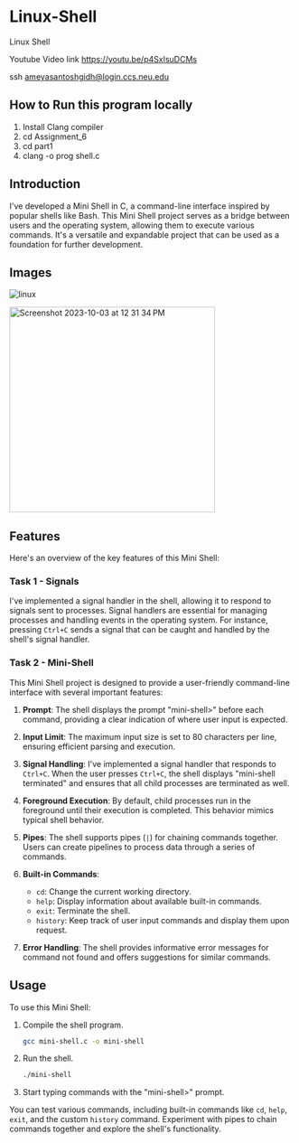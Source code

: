 # Linux-Shell
Linux Shell

Youtube Video link https://youtu.be/p4SxIsuDCMs

ssh ameyasantoshgidh@login.ccs.neu.edu

## How to Run this program locally

1. Install Clang compiler
2. cd Assignment_6
3. cd part1
4. clang -o prog shell.c

## Introduction

I've developed a Mini Shell in C, a command-line interface inspired by popular shells like Bash. This Mini Shell project serves as a bridge between users and the operating system, allowing them to execute various commands. It's a versatile and expandable project that can be used as a foundation for further development.

## Images
![linux](https://github.com/ameyagidh/Linux-Shell/assets/65457905/82e141a3-97e2-4d71-ae15-88ffef75e067)

<img width="364" alt="Screenshot 2023-10-03 at 12 31 34 PM" src="https://github.com/ameyagidh/Linux-Shell/assets/65457905/9a58bdfc-a52f-4dd2-aab9-ea3fb13dd5a9">

## Features

Here's an overview of the key features of this Mini Shell:

### Task 1 - Signals

I've implemented a signal handler in the shell, allowing it to respond to signals sent to processes. Signal handlers are essential for managing processes and handling events in the operating system. For instance, pressing `Ctrl+C` sends a signal that can be caught and handled by the shell's signal handler.

### Task 2 - Mini-Shell

This Mini Shell project is designed to provide a user-friendly command-line interface with several important features:

1. **Prompt**: The shell displays the prompt "mini-shell>" before each command, providing a clear indication of where user input is expected.

2. **Input Limit**: The maximum input size is set to 80 characters per line, ensuring efficient parsing and execution.

3. **Signal Handling**: I've implemented a signal handler that responds to `Ctrl+C`. When the user presses `Ctrl+C`, the shell displays "mini-shell terminated" and ensures that all child processes are terminated as well.

4. **Foreground Execution**: By default, child processes run in the foreground until their execution is completed. This behavior mimics typical shell behavior.

5. **Pipes**: The shell supports pipes (`|`) for chaining commands together. Users can create pipelines to process data through a series of commands.

6. **Built-in Commands**:
   - `cd`: Change the current working directory.
   - `help`: Display information about available built-in commands.
   - `exit`: Terminate the shell.
   - `history`: Keep track of user input commands and display them upon request.

7. **Error Handling**: The shell provides informative error messages for command not found and offers suggestions for similar commands.

## Usage

To use this Mini Shell:

1. Compile the shell program.
   
   ```bash
   gcc mini-shell.c -o mini-shell
   ```

2. Run the shell.

   ```bash
   ./mini-shell
   ```

3. Start typing commands with the "mini-shell>" prompt.

You can test various commands, including built-in commands like `cd`, `help`, `exit`, and the custom `history` command. Experiment with pipes to chain commands together and explore the shell's functionality.
